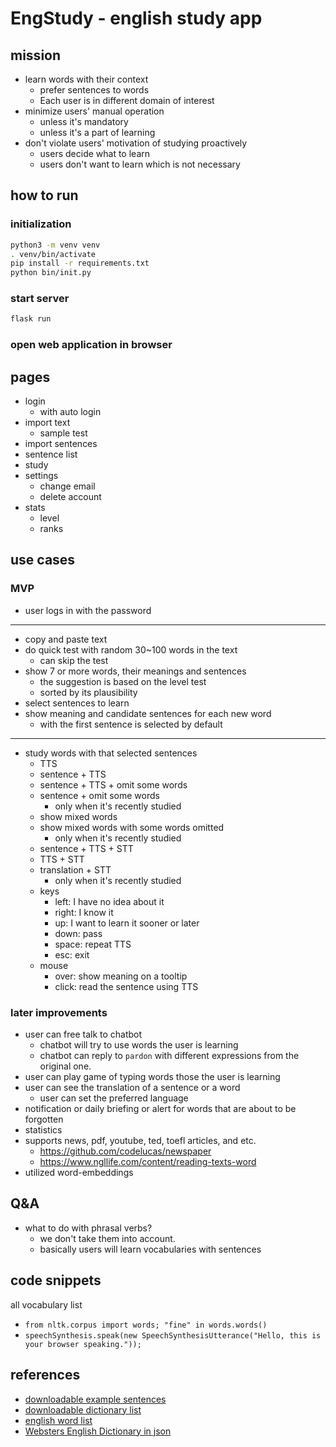 # EngStudy - english study app

## mission

- learn words with their context
  - prefer sentences to words
  - Each user is in different domain of interest
- minimize users' manual operation
  - unless it's mandatory
  - unless it's a part of learning
- don't violate users' motivation of studying proactively
  - users decide what to learn
  - users don't want to learn which is not necessary

## how to run

### initialization

```bash
python3 -m venv venv
. venv/bin/activate
pip install -r requirements.txt
python bin/init.py
```

### start server

```bash
flask run
```

### open web application in browser

## pages

- login
  - with auto login
- import text
  - sample test
- import sentences
- sentence list
- study
- settings
  - change email
  - delete account
- stats
  - level
  - ranks

## use cases

### MVP

- user logs in with the password

---

- copy and paste text
- do quick test with random 30~100 words in the text
  - can skip the test
- show 7 or more words, their meanings and sentences
  - the suggestion is based on the level test
  - sorted by its plausibility
- select sentences to learn
- show meaning and candidate sentences for each new word
  - with the first sentence is selected by default

---

- study words with that selected sentences
  - TTS
  - sentence + TTS
  - sentence + TTS + omit some words
  - sentence + omit some words
    - only when it's recently studied
  - show mixed words
  - show mixed words with some words omitted
    - only when it's recently studied
  - sentence + TTS + STT
  - TTS + STT
  - translation + STT
    - only when it's recently studied
  - keys
    - left: I have no idea about it
    - right: I know it
    - up: I want to learn it sooner or later
    - down: pass
    - space: repeat TTS
    - esc: exit
  - mouse
    - over: show meaning on a tooltip
    - click: read the sentence using TTS

### later improvements

- user can free talk to chatbot
  - chatbot will try to use words the user is learning
  - chatbot can reply to `pardon` with different expressions from the original one.
- user can play game of typing words those the user is learning
- user can see the translation of a sentence or a word
  - user can set the preferred language
- notification or daily briefing or alert for words that are about to be forgotten
- statistics
- supports news, pdf, youtube, ted, toefl articles, and etc.
  - https://github.com/codelucas/newspaper
  - https://www.ngllife.com/content/reading-texts-word
- utilized word-embeddings

## Q&A

- what to do with phrasal verbs?
  - we don't take them into account.
  - basically users will learn vocabularies with sentences

## code snippets

all vocabulary list

- `from nltk.corpus import words; "fine" in words.words()`
- `speechSynthesis.speak(new SpeechSynthesisUtterance("Hello, this is your browser speaking."));`

## references

- [downloadable example sentences](https://tatoeba.org/eng/downloads)
- [downloadable dictionary list](https://www.karamasoft.com/UltimateSpell/Dictionary.aspx)
- [english word list](https://github.com/dwyl/english-words)
- [Websters English Dictionary in json](https://github.com/matthewreagan/WebstersEnglishDictionary)
